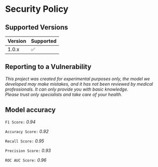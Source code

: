# Security Policy

## Supported Versions

| Version | Supported          |
| ------- | ------------------ |
| 1.0.x   | :white_check_mark: |

## Reporting to a Vulnerability

*This project was created for experimental purposes only, the model we developed may make mistakes, and it has not been reviewed by medical professionals. It can only provide you with basic knowledge.  
Please trust only specialists and take care of your health.*

## Model accuracy

`F1 Score:` *0.94*

`Accuracy Score:` *0.92*

`Recall Score:` *0.95*

`Precision Score:` *0.93*

`ROC AUC Score:` *0.96*
